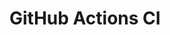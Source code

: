 # GitHub Actions CI








































































































































































































































































































































































































































































































































































































































































































































































































































































































































































































































































































































































































































































































































































































































































































































































































































































































































































































































































































































































































































































































































































































































































































































































































































































